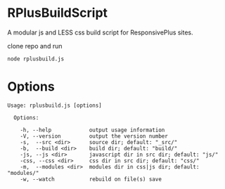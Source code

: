RPlusBuildScript
================

A modular js and LESS css build script for ResponsivePlus sites.

clone repo and run 

```
node rplusbuild.js
```
Options
======
```
Usage: rplusbuild.js [options]

  Options:

	-h, --help            output usage information
	-V, --version         output the version number
 	-s,  --src <dir>      source dir; default: "_src/"
 	-b,  --build <dir>    build dir; default: "build/"
	-js, --js <dir>       javascript dir in src dir; default: "js/"
	-css, --css <dir>     css dir in src dir; default: "css/"
	-m,  --modules <dir>  modules dir in css|js dir; default: "modules/"
	-w, --watch           rebuild on file(s) save

```